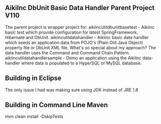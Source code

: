 AikiInc DbUnit Basic Data Handler Parent Project V110
--------------------------------------------------------
The parent project is wrapper project for:
aikiincutildbunitbasetest - Aikiinc basic test which provide configuration for latest SpringFramework, Hibernate and DbUnit.
aikiincutildatahandler - Aikiinc basic data handler which seeds an application data from POJO's (Plain Old Java Object) property file or DbUnit XML file.
                         What's so special about my approach? The data handler uses the Command and Command Chain Pattern.
aikiincutildatahandlersample - Demo an application using the AikiInc data-handler where data is populated to a HyperSQL or MySQL database.


Building in Eclipse
-----------------------------------------------
The only issue I had was making sure using JDK instead of JRE 1.8


Building in Command Line Maven
-----------------------------------------------
mvn clean install -DskipTests